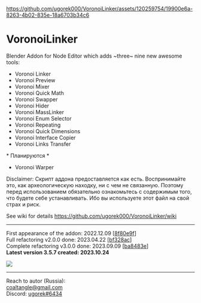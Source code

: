 https://github.com/ugorek000/VoronoiLinker/assets/120259754/19900e6a-8263-4b02-835e-18a6703b34c6

# VoronoiLinker
Blender Addon for Node Editor which adds ~three~ nine new awesome tools:
* Voronoi Linker
* Voronoi Preview
* Voronoi Mixer
* Voronoi Quick Math
* Voronoi Swapper
* Voronoi Hider
* Voronoi MassLinker
* Voronoi Enum Selector
* Voronoi Repeating
* Voronoi Quick Dimensions
* Voronoi Interface Copier
* Voronoi Links Transfer

\* Планируются \*
* Voronoi Warper

Disclaimer: Скрипт аддона предоставляется как есть. Воспринимайте это, как археологическую находку, ни с чем не связанную. Поэтому перед использованием обязательно ознакомьтесь с содержимым того, что будете себе устанавливать. Ибо вы используете этот файл на свой страх и риск.

See wiki for details https://github.com/ugorek000/VoronoiLinker/wiki

----------------------
First appearance of the addon: 2022.12.09 [[8f80e9f](https://github.com/ugorek000/VoronoiLinker/commit/8f80e9f687b5de0aff86edfae0e5e50abfc85920)]  
Full refactoring v2.0.0 done: 2023.04.22 [[bf328ac](https://github.com/ugorek000/VoronoiLinker/commit/bf328ac72d817ad16d92566403c45f8a19cf5251)]  
Complete refactoring v3.0.0 done: 2023.09.09 [[ba8483e](https://github.com/ugorek000/VoronoiLinker/commit/ba8483e33abe948e6453f6e6f4d286dad2d394fb)]  
**Latest version 3.5.7 created: 2023.10.24**

![](https://github.com/ugorek000/VoronoiLinker/assets/120259754/3dc18017-feb4-49ce-a5fa-2062c5b49d9f)

----------------------
Reach to autor (Russia):  
coaltangle@gmail.com  
Discord: [ugorek#6434](https://discordapp.com/users/275627322424688651)
